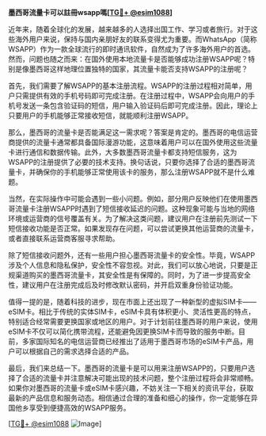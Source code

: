 **墨西哥流量卡可以註冊wsapp嗎[[TG💪+ @esim1088](https://t.me/s/esim1088)]**

近年来，随着全球化的发展，越来越多的人选择出国工作、学习或者旅行。对于这些海外用户来说，保持与国内亲朋好友的联系变得尤为重要。而WhatsApp（简称WSAPP）作为一款全球流行的即时通讯软件，自然成为了许多海外用户的首选。然而，问题也随之而来：在国外使用本地流量卡是否能够成功注册WSAPP呢？特别是像墨西哥这样地理位置独特的国家，其流量卡能否支持WSAPP的注册呢？

首先，我们需要了解WSAPP的基本注册流程。WSAPP的注册过程相对简单，用户只需提供有效的手机号码即可完成注册。在注册过程中，WSAPP会向用户的手机号发送一条包含验证码的短信，用户输入验证码后即可完成注册。因此，理论上只要用户的手机能够正常接收短信，就能顺利注册WSAPP。

那么，墨西哥的流量卡是否能满足这一需求呢？答案是肯定的。墨西哥的电信运营商提供的流量卡通常都具备国际漫游功能，这意味着用户可以在国外使用这些流量卡进行通信和数据传输。此外，大多数墨西哥流量卡都支持短信服务，这为WSAPP的注册提供了必要的技术支持。换句话说，只要你选择了合适的墨西哥流量卡，并确保你的手机能够正常使用该卡的服务，那么注册WSAPP就不是什么难题。

当然，在实际操作中可能会遇到一些小问题。例如，部分用户反映他们在使用墨西哥流量卡注册WSAPP时遇到了短信接收延迟的问题。这种现象可能与当地的网络环境或运营商的信号覆盖有关。为了解决这类问题，建议用户在注册前先测试一下短信接收功能是否正常。如果发现存在问题，可以尝试更换其他运营商的流量卡，或者直接联系运营商客服寻求帮助。

除了短信接收问题外，还有一些用户担心墨西哥流量卡的安全性。毕竟，WSAPP涉及个人信息和隐私保护，安全性不容忽视。对此，我们可以放心地说，只要是正规渠道购买的墨西哥流量卡，其安全性是有保障的。同时，为了进一步提高安全性，建议用户在注册完成后及时修改默认密码，并开启双重身份验证功能。

值得一提的是，随着科技的进步，现在市面上还出现了一种新型的虚拟SIM卡——eSIM卡。相比于传统的实体SIM卡，eSIM卡具有体积更小、灵活性更高的特点，特别适合经常需要更换国家或地区的用户。对于计划前往墨西哥的用户来说，使用eSIM卡不仅可以简化携带流程，还能避免因更换SIM卡而导致的服务中断。目前，多家国际知名的电信运营商已经推出了适用于墨西哥市场的eSIM卡产品，用户可以根据自己的需求选择合适的产品。

最后，我们来总结一下。墨西哥的流量卡是可以用来注册WSAPP的，只要用户选择了合适的流量卡并注意解决可能出现的技术问题，整个注册过程将会非常顺畅。如果你对墨西哥的流量卡或eSIM卡感兴趣，不妨关注一下相关的资讯平台，获取最新的产品信息和服务动态。相信通过合理的准备和细心的操作，你一定能够在异国他乡享受到便捷高效的WSAPP服务。

[[TG💪+ @esim1088](https://t.me/s/esim1088) ![Image](https://i.postimg.cc/4NQfJmqS/Snipaste-2025-05-13-00-14-12.png)]